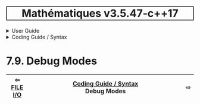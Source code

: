 <h1 style='border: 2px solid; text-align: center'>Mathématiques v3.5.47-c++17</h1>

<details>

<summary>User Guide</summary>

# [User Guide](../../README.md)<br>
1. [About](../../about/README.md)<br>
2. [License](../../license/README.md)<br>
3. [Release Notes](../../release-notes/README.md)<br>
4. [Installation](../../installation/README.md)<br>
5. [Makefile / Using Mathématiques](../../using-mathematiques/README.md)<br>
6. [Code Examples](../../examples/README.md)<br>
7. _Coding Guide / Syntax_ <br>
8. [Benchmarks](../../benchmarks/README.md)<br>
9. [Tests](../../test/README.md)<br>
10. [New Feature Plans](../../feature-schedule/README.md)<br>
11. [Developer Guide](../../developer-guide/README.md)<br>


</details>



<details>

<summary>Coding Guide / Syntax</summary>

# [7. Coding Guide / Syntax](../README.md)<br>
7.1. [User Guide Notation](../notation/README.md)<br>
7.2. [Scalar Types](../scalars/README.md)<br>
7.3. [Container Types](../containers/README.md)<br>
7.4. [Operators](../operators/README.md)<br>
7.5. [Functions](../functions/README.md)<br>
7.6. [Display of Results](../display/README.md)<br>
7.7. [Linear Algebra](../linear-algebra/README.md)<br>
7.8. [FILE I/O](../file-io/README.md)<br>
7.9. _Debug Modes_ <br>


</details>



# 7.9. Debug Modes



| ⇦ <br />[FILE I/O](../file-io/README.md)  | [Coding Guide / Syntax](../README.md)<br />Debug Modes<br /><img width=1000/> | ⇨ <br />   |
| ------------ | :-------------------------------: | ------------ |

